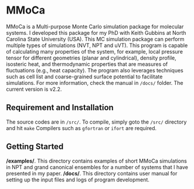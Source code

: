 # MMoCa
MMoCa is a Multi-purpose Monte Carlo simulation package for molecular systems. I developed this package for my PhD with Keith Gubbins at North Carolina State University (USA). This MC simulation package can perform multiple types of simulations (NVT, NPT and uVT). This program is capable of calculating many properties of the system, for example, local pressure tensor for different geometries (planar and cylindrical), density profile, isosteric heat, and thermodynamic properties that are measures of fluctuations (e.g., heat capacity). The program also leverages techniques such as cell list and coarse-grained surface potential to facilitate simulations. For more information, check the manual in ```/docs/``` folder. The current version is v2.2.

## Requirement and Installation 
The source codes are in ```/src/```. To compile, simply goto the ```/src/``` directory and hit
```make```
Compilers such as ```gfortran``` or ```ifort``` are required. 

## Getting Started
**/examples/**. This directory contains examples of short MMoCa simulations in
NPT and grand canonical ensembles for a number of systems that I have presented in my paper. 
**/docs/**. This directory contains user manual for setting up the input files and logs of program development. 

